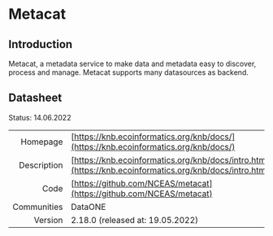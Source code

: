 # Metacat

## Introduction
Metacat, a metadata service to make data and metadata easy to discover, process and manage.
Metacat supports many datasources as backend. 

## Datasheet

Status: 14.06.2022

|              |                                                                             |
| ------------:| :-------------------------------------------------------------------------- |
| Homepage     | [https://knb.ecoinformatics.org/knb/docs/](https://knb.ecoinformatics.org/knb/docs/)                     | 
| Description  | [https://knb.ecoinformatics.org/knb/docs/intro.html](https://knb.ecoinformatics.org/knb/docs/intro.html) | 
| Code         | [https://github.com/NCEAS/metacat](https://github.com/NCEAS/metacat)    | 
| Communities  | DataONE                                                                     |
| Version      | 2.18.0 (released at: 19.05.2022)                                            |

